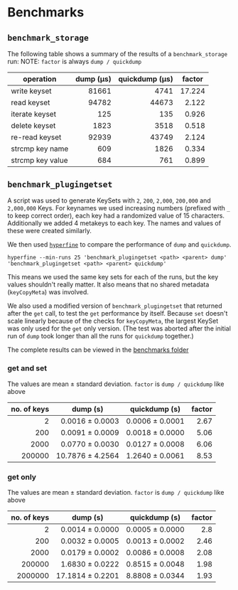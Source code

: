 # Benchmarks

## `benchmark_storage`

The following table shows a summary of the results of a `benchmark_storage` run:
NOTE: `factor` is always `dump / quickdump`

<table>
<thead><tr><th>operation</th>
<th>dump (µs)</th>
<th>quickdump (µs)</th>
<th>factor</th>
</tr></thead>
<tbody>
<tr>
<td>write keyset</td>
<td align="right">81661</td>
<td align="right">4741</td>
<td align="right">17.224</td>
</tr>
<tr>
<td>read keyset</td>
<td align="right">94782</td>
<td align="right">44673</td>
<td align="right">2.122</td>
</tr>
<tr>
<td>iterate keyset</td>
<td align="right">125</td>
<td align="right">135</td>
<td align="right">0.926</td>
</tr>
<tr>
<td>delete keyset</td>
<td align="right">1823</td>
<td align="right">3518</td>
<td align="right">0.518</td>
</tr>
<tr>
<td>re-read keyset</td>
<td align="right">92939</td>
<td align="right">43749</td>
<td align="right">2.124</td>
</tr>
<tr>
<td>strcmp key name</td>
<td align="right">609</td>
<td align="right">1826</td>
<td align="right">0.334</td>
</tr>
<tr>
<td>strcmp key value</td>
<td align="right">684</td>
<td align="right">761</td>
<td align="right">0.899</td>
</tr>
<tr>
</tbody>
</table>

## `benchmark_plugingetset`

A script was used to generate KeySets with `2`, `200`, `2,000`, `200,000` and `2,000,000` Keys. For keynames we used
increasing numbers (prefixed with `_` to keep correct order), each key had a randomized value of 15 characters.
Additionally we added 4 metakeys to each key. The names and values of these were created similarly.

We then used [`hyperfine`](https://github.com/sharkdp/hyperfine) to compare the performance of `dump` and `quickdump`.

```
hyperfine --min-runs 25 'benchmark_plugingetset <path> <parent> dump' 'benchmark_plugingetset <path> <parent> quickdump'
```

This means we used the same key sets for each of the runs, but the key values shouldn't really matter. It also means
that no shared metadata (`keyCopyMeta`) was involved.

We also used a modified version of `benchmark_plugingetset` that returned after the `get` call, to test the `get`
performance by itself. Because `set` doesn't scale linearly because of the checks for `keyCopyMeta`, the largest
KeySet was only used for the `get` only version. (The test was aborted after the initial run of `dump` took longer than
all the runs for `quickdump` together.)

The complete results can be viewed in the [benchmarks folder](benchmarks)

### get and set

The values are mean ± standard deviation. `factor` is `dump / quickdump` like above

<table class="table table-bordered table-hover table-condensed">
<thead><tr><th>no. of keys</th>
<th>dump (s)</th>
<th>quickdump (s)</th>
<th>factor</th>
</tr></thead>
<tbody><tr>
<td align="right">2</td>
<td align="right">0.0016 ± 0.0003</td>
<td align="right">0.0006 ± 0.0001</td>
<td align="right">2.67</td>
</tr>
<tr>
<td align="right">200</td>
<td align="right">0.0091 ± 0.0009</td>
<td align="right">0.0018 ± 0.0000</td>
<td align="right">5.06</td>
</tr>
<tr>
<td align="right">2000</td>
<td align="right">0.0770 ± 0.0030</td>
<td align="right">0.0127 ± 0.0008</td>
<td align="right">6.06</td>
</tr>
<tr>
<td align="right">200000</td>
<td align="right">10.7876 ± 4.2564</td>
<td align="right">1.2640 ± 0.0061</td>
<td align="right">8.53</td>
</tr>
</tbody></table>

### get only

The values are mean ± standard deviation. `factor` is `dump / quickdump` like above

<table>
<thead><tr><th title="Field #1">no. of keys</th>
<th>dump (s)</th>
<th>quickdump (s)</th>
<th>factor</th>
</tr></thead>
<tbody><tr>
<td align="right">2</td>
<td align="right">0.0014 ± 0.0000</td>
<td align="right">0.0005 ± 0.0000</td>
<td align="right">2.8</td>
</tr>
<tr>
<td align="right">200</td>
<td align="right">0.0032 ± 0.0005</td>
<td align="right">0.0013 ± 0.0002</td>
<td align="right">2.46</td>
</tr>
<tr>
<td align="right">2000</td>
<td align="right">0.0179 ± 0.0002</td>
<td align="right">0.0086 ± 0.0008</td>
<td align="right">2.08</td>
</tr>
<tr>
<td align="right">200000</td>
<td align="right">1.6830 ± 0.0222</td>
<td align="right">0.8515 ± 0.0048</td>
<td align="right">1.98</td>
</tr>
<tr>
<td align="right">2000000</td>
<td align="right">17.1814 ± 0.2201</td>
<td align="right">8.8808 ± 0.0344</td>
<td align="right">1.93</td>
</tr>
</tbody></table>

